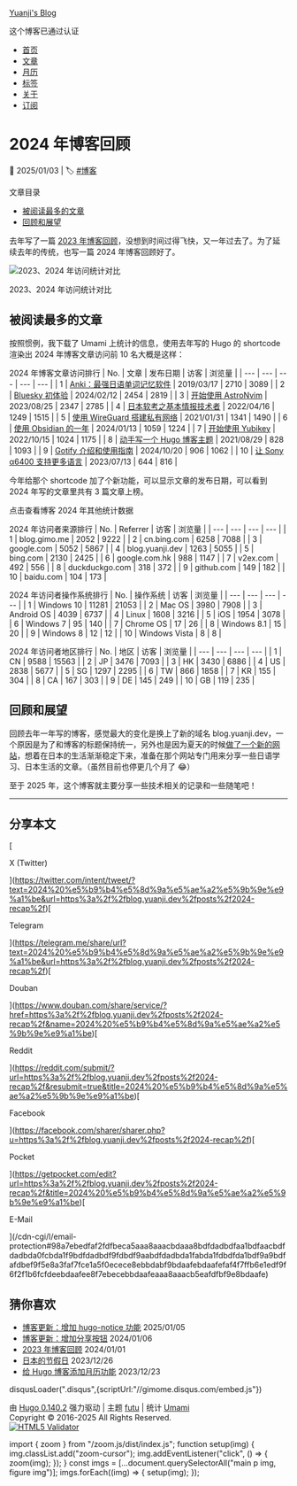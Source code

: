 [Yuanji's Blog](/)

这个博客已通过认证

-   [首页](/)
-   [文章](/posts/)
-   [月历](/calendar/)
-   [标签](/tags/)
-   [关于](/about/)
-   [订阅](/index.xml)

# 2024 年博客回顾

📅 2025/01/03 | 🏷️ [#博客](/tags/%E5%8D%9A%E5%AE%A2/)

文章目录

-   [被阅读最多的文章](#被阅读最多的文章)
-   [回顾和展望](#回顾和展望)

去年写了一篇 [2023 年博客回顾](/posts/2023-recap/)，没想到时间过得飞快，又一年过去了。为了延续去年的传统，也写一篇 2024 年博客回顾好了。

![2023、2024 年访问统计对比](/posts/2024-recap/umami-2024-vs-2023-screenshot_hu11215449052894532299.webp)

2023、2024 年访问统计对比

## 被阅读最多的文章[](#%e8%a2%ab%e9%98%85%e8%af%bb%e6%9c%80%e5%a4%9a%e7%9a%84%e6%96%87%e7%ab%a0)

按照惯例，我下载了 Umami 上统计的信息，使用去年写的 Hugo 的 shortcode 渲染出 2024 年博客文章访问前 10 名大概是这样：

2024 年博客文章访问排行
| No. | 文章 | 发布日期 | 访客 | 浏览量 |
| --- | --- | --- | --- | --- |
| 1 | [Anki：最强日语单词记忆软件](/posts/anki-the-best-memory-app-for-learning-japanese/) | 2019/03/17 | 2710 | 3089 |
| 2 | [Bluesky 初体验](/posts/getting-started-with-bluesky/) | 2024/02/12 | 2454 | 2819 |
| 3 | [开始使用 AstroNvim](/posts/getting-started-with-astronvim/) | 2023/08/25 | 2347 | 2785 |
| 4 | [日本软考之基本情报技术者](/posts/fundamental-information-technology-engineer-examination/) | 2022/04/16 | 1249 | 1515 |
| 5 | [使用 WireGuard 搭建私有网络](/posts/setup-wireguard-vpn/) | 2021/01/31 | 1341 | 1490 |
| 6 | [使用 Obsidian 的一年](/posts/one-year-of-using-obsidian/) | 2024/01/13 | 1059 | 1224 |
| 7 | [开始使用 Yubikey](/posts/getting-started-with-yubikey/) | 2022/10/15 | 1024 | 1175 |
| 8 | [动手写一个 Hugo 博客主题](/posts/creating-a-hugo-theme/) | 2021/08/29 | 828 | 1093 |
| 9 | [Gotify 介绍和使用指南](/posts/getting-started-with-gotify/) | 2024/10/20 | 906 | 1062 |
| 10 | [让 Sony α6400 支持更多语言](/posts/unlock-more-languages-for-sony-a6400/) | 2023/07/13 | 644 | 816 |

今年给那个 shortcode 加了个新功能，可以显示文章的发布日期，可以看到 2024 年写的文章里共有 3 篇文章上榜。

点击查看博客 2024 年其他统计数据

2024 年访问者来源排行
| No. | Referrer | 访客 | 浏览量 |
| --- | --- | --- | --- |
| 1 | blog.gimo.me | 2052 | 9222 |
| 2 | cn.bing.com | 6258 | 7088 |
| 3 | google.com | 5052 | 5867 |
| 4 | blog.yuanji.dev | 1263 | 5055 |
| 5 | bing.com | 2130 | 2425 |
| 6 | google.com.hk | 988 | 1147 |
| 7 | v2ex.com | 492 | 556 |
| 8 | duckduckgo.com | 318 | 372 |
| 9 | github.com | 149 | 182 |
| 10 | baidu.com | 104 | 173 |

  

2024 年访问者操作系统排行
| No. | 操作系统 | 访客 | 浏览量 |
| --- | --- | --- | --- |
| 1 | Windows 10 | 11281 | 21053 |
| 2 | Mac OS | 3980 | 7908 |
| 3 | Android OS | 4039 | 6737 |
| 4 | Linux | 1608 | 3216 |
| 5 | iOS | 1954 | 3078 |
| 6 | Windows 7 | 95 | 140 |
| 7 | Chrome OS | 17 | 26 |
| 8 | Windows 8.1 | 15 | 20 |
| 9 | Windows 8 | 12 | 12 |
| 10 | Windows Vista | 8 | 8 |

  

2024 年访问者地区排行
| No. | 地区 | 访客 | 浏览量 |
| --- | --- | --- | --- |
| 1 | CN | 9588 | 15563 |
| 2 | JP | 3476 | 7093 |
| 3 | HK | 3430 | 6886 |
| 4 | US | 2838 | 5677 |
| 5 | SG | 1297 | 2295 |
| 6 | TW | 866 | 1858 |
| 7 | KR | 155 | 304 |
| 8 | CA | 167 | 303 |
| 9 | DE | 145 | 249 |
| 10 | GB | 119 | 235 |

## 回顾和展望[](#%e5%9b%9e%e9%a1%be%e5%92%8c%e5%b1%95%e6%9c%9b)

回顾去年一年写的博客，感觉最大的变化是换上了新的域名 blog.yuanji.dev，一个原因是为了和博客的标题保持统一，另外也是因为夏天的时候[做了一个新的网站](/posts/introduction-of-riyumi-com/)，想着在日本的生活渐渐稳定下来，准备在那个网站专门用来分享一些日语学习、日本生活的文章。（虽然目前也停更几个月了 😂）

至于 2025 年，这个博客就主要分享一些技术相关的记录和一些随笔吧！

---

## 分享本文

[

X (Twitter)



](https://twitter.com/intent/tweet/?text=2024%20%e5%b9%b4%e5%8d%9a%e5%ae%a2%e5%9b%9e%e9%a1%be&url=https%3a%2f%2fblog.yuanji.dev%2fposts%2f2024-recap%2f)[

Telegram



](https://telegram.me/share/url?text=2024%20%e5%b9%b4%e5%8d%9a%e5%ae%a2%e5%9b%9e%e9%a1%be&url=https%3a%2f%2fblog.yuanji.dev%2fposts%2f2024-recap%2f)[

Douban



](https://www.douban.com/share/service/?href=https%3a%2f%2fblog.yuanji.dev%2fposts%2f2024-recap%2f&name=2024%20%e5%b9%b4%e5%8d%9a%e5%ae%a2%e5%9b%9e%e9%a1%be)[

Reddit



](https://reddit.com/submit/?url=https%3a%2f%2fblog.yuanji.dev%2fposts%2f2024-recap%2f&resubmit=true&title=2024%20%e5%b9%b4%e5%8d%9a%e5%ae%a2%e5%9b%9e%e9%a1%be)[

Facebook



](https://facebook.com/sharer/sharer.php?u=https%3a%2f%2fblog.yuanji.dev%2fposts%2f2024-recap%2f)[

Pocket



](https://getpocket.com/edit?url=https%3a%2f%2fblog.yuanji.dev%2fposts%2f2024-recap%2f&title=2024%20%e5%b9%b4%e5%8d%9a%e5%ae%a2%e5%9b%9e%e9%a1%be)[

E-Mail



](/cdn-cgi/l/email-protection#98a7ebedfaf2fdfbeca5aaa8aaacbdaaa8bdfdadbdfaa1bdfaacbdfdadbda0fcbda1f9bdfdadbdf9fdbdf9aabdfdadbda1fabda1fdbdfda1bdf9a9bdfafdbef9f5e8a3faf7fce1a5f0ecece8ebbdabf9bdaafebdaafefaf4f7ffb6e1edf9f6f2f1b6fcfdeebdaafee8f7ebecebbdaafeaaa8aaacb5eafdfbf9e8bdaafe)

## 猜你喜欢

-   [博客更新：增加 hugo-notice 功能](/posts/blog-updates-introduce-hugo-notice/) 2025/01/05
-   [博客更新：增加分享按钮](/posts/blog-updates-add-share-buttons/) 2024/01/06
-   [2023 年博客回顾](/posts/2023-recap/) 2024/01/01
-   [日本的节假日](/posts/public-holidays-in-japan/) 2023/12/26
-   [给 Hugo 博客添加月历功能](/posts/adding-calendar-view-for-hugo-blog-posts/) 2023/12/23

disqusLoader(".disqus",{scriptUrl:"//gimome.disqus.com/embed.js"})

由 [Hugo 0.140.2](/status/) 强力驱动 | 主题 [futu](https://github.com/yuanji-dev/futu) | 统计 [Umami](https://uma.yuanji.dev/share/JdzqlJyb/Yuanji%27s%20Blog)  
Copyright © 2016-2025 All Rights Reserved.  
[![HTML5 Validator](/html5-validator-badge.svg)](https://html5.validator.nu/?doc=https%3a%2f%2fblog.yuanji.dev%2fposts%2f2024-recap%2f&showoutline=yes)

import { zoom } from "/zoom.js/dist/index.js"; function setup(img) { img.classList.add("zoom-cursor"); img.addEventListener("click", () => { zoom(img); }); } const imgs = \[...document.querySelectorAll("main p img, figure img")\]; imgs.forEach((img) => { setup(img); });